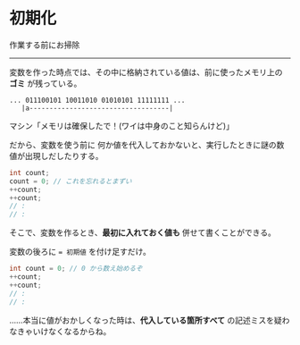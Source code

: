 # 初期化

作業する前にお掃除

---

変数を作った時点では、その中に格納されている値は、前に使ったメモリ上の **ゴミ** が残っている。

```
... 011100101 10011010 01010101 11111111 ...
   |a-----------------------------------|
```

マシン「メモリは確保したで！(ワイは中身のこと知らんけど)」

だから、変数を使う前に 何か値を代入しておかないと、実行したときに謎の数値が出現しだしたりする。

```cpp
int count;
count = 0; // これを忘れるとまずい
++count;
++count;
// :
// :
```

そこで、変数を作るとき、**最初に入れておく値も** 併せて書くことができる。

変数の後ろに `= 初期値` を付け足すだけ。

```cpp
int count = 0; // 0 から数え始めるぞ
++count;
++count;
// :
// :
```

……本当に値がおかしくなった時は、**代入している箇所すべて** の記述ミスを疑わなきゃいけなくなるからね。